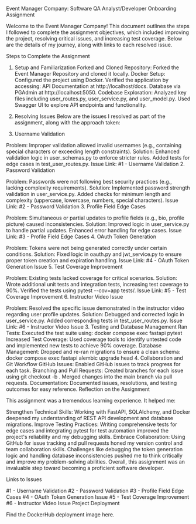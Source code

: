 Event Manager Company: Software QA Analyst/Developer Onboarding Assignment

Welcome to the Event Manager Company! This document outlines the steps I followed to complete the assignment objectives, which included improving the project, resolving critical issues, and increasing test coverage. Below are the details of my journey, along with links to each resolved issue.

Steps to Complete the Assignment

1. Setup and Familiarization
Forked and Cloned Repository: Forked the Event Manager Repository and cloned it locally.
Docker Setup: Configured the project using Docker. Verified the application by accessing:
API Documentation at http://localhost/docs.
Database via PGAdmin at http://localhost:5050.
Codebase Exploration: Analyzed key files including user_routes.py, user_service.py, and user_model.py. Used Swagger UI to explore API endpoints and functionality.
2. Resolving Issues
Below are the issues I resolved as part of the assignment, along with the approach taken:

1. Username Validation

Problem: Improper validation allowed invalid usernames (e.g., containing special characters or exceeding length constraints).
Solution: Enhanced validation logic in user_schemas.py to enforce stricter rules. Added tests for edge cases in test_user_routes.py.
Issue Link: #1 - Username Validation
2. Password Validation

Problem: Passwords were not following best security practices (e.g., lacking complexity requirements).
Solution: Implemented password strength validation in user_service.py. Added checks for minimum length and complexity (uppercase, lowercase, numbers, special characters).
Issue Link: #2 - Password Validation
3. Profile Field Edge Cases

Problem: Simultaneous or partial updates to profile fields (e.g., bio, profile picture) caused inconsistencies.
Solution: Improved logic in user_service.py to handle partial updates. Enhanced error handling for edge cases.
Issue Link: #3 - Profile Field Edge Cases
4. OAuth Token Generation

Problem: Tokens were not being generated correctly under certain conditions.
Solution: Fixed logic in oauth.py and jwt_service.py to ensure proper token creation and expiration handling.
Issue Link: #4 - OAuth Token Generation Issue
5. Test Coverage Improvement

Problem: Existing tests lacked coverage for critical scenarios.
Solution: Wrote additional unit tests and integration tests, increasing test coverage to 90%. Verified the tests using pytest --cov=app tests/.
Issue Link: #5 - Test Coverage Improvement
6. Instructor Video Issue

Problem: Resolved the specific issue demonstrated in the instructor video regarding user profile updates.
Solution: Debugged and corrected logic in user_service.py. Added corresponding tests in test_user_routes.py.
Issue Link: #6 - Instructor Video Issue
3. Testing and Database Management
Ran Tests: Executed the test suite using:
docker compose exec fastapi pytest
Increased Test Coverage: Used coverage tools to identify untested code and implemented new tests to achieve 90% coverage.
Database Management: Dropped and re-ran migrations to ensure a clean schema:
docker compose exec fastapi alembic upgrade head
4. Collaboration and Git Workflow
GitHub Issues: Enabled GitHub issues to track progress for each task.
Branching and Pull Requests:
Created branches for each issue using git checkout -b <branch-name>.
Merged changes into the main branch via pull requests.
Documentation: Documented issues, resolutions, and testing outcomes for easy reference.
Reflection on the Assignment

This assignment was a tremendous learning experience. It helped me:

Strengthen Technical Skills: Working with FastAPI, SQLAlchemy, and Docker deepened my understanding of REST API development and database migrations.
Improve Testing Practices: Writing comprehensive tests for edge cases and integrating pytest for test automation improved the project's reliability and my debugging skills.
Embrace Collaboration: Using GitHub for issue tracking and pull requests honed my version control and team collaboration skills.
Challenges like debugging the token generation logic and handling database inconsistencies pushed me to think critically and improve my problem-solving abilities. Overall, this assignment was an invaluable step toward becoming a proficient software developer.

Links to Issues

#1 - Username Validation
#2 - Password Validation
#3 - Profile Field Edge Cases
#4 - OAuth Token Generation Issue
#5 - Test Coverage Improvement
#6 - Instructor Video Issue
Project Deployment

Find the DockerHub deployment image here.